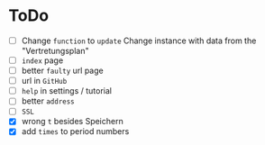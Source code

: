 # ToDo
- [ ] Change `function` to `update` Change instance with data from the "Vertretungsplan"
- [ ] `index` page
- [ ] better `faulty` url page
- [ ] url in `GitHub`
- [ ] `help` in settings / tutorial
- [ ] better `address`
- [ ] `SSL`
- [x] wrong `t` besides Speichern
- [x] add `times` to period numbers
